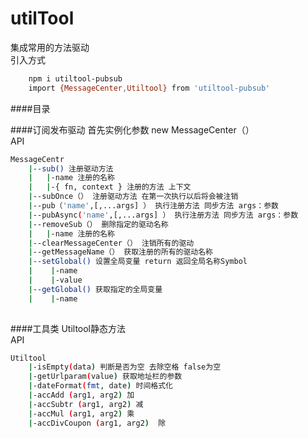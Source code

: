 # utilTool
集成常用的方法驱动<br/>
引入方式<br/>
``` bash
    npm i utiltool-pubsub
    import {MessageCenter,Utiltool} from 'utiltool-pubsub'
```
####目录

####订阅发布驱动
首先实例化参数 new MessageCenter（）<br/>
API<br>
``` bash
MessageCentr
    |--sub() 注册驱动方法
    |   |-name 注册的名称 
    |   |-{ fn, context } 注册的方法 上下文
    |--subOnce（） 注册驱动方法 在第一次执行以后将会被注销
    |--pub（'name',[,...args] ） 执行注册方法 同步方法 args：参数
    |--pubAsync('name',[,...args] ） 执行注册方法 同步方法 args：参数
    |--removeSub（） 删除指定的驱动名称
    |   |-name 注册的名称
    |--clearMessageCenter（） 注销所有的驱动
    |--getMessageName（） 获取注册的所有的驱动名称
    |--setGlobal() 设置全局变量 return 返回全局名称Symbol
    |    |-name
    |    |-value   
    |--getGlobal() 获取指定的全局变量
    |    |-name
      
```
####工具类
Utiltool静态方法<br>
API<br>
```bash
Utiltool
    |-isEmpty(data) 判断是否为空 去除空格 false为空
    |-getUrlparam(value) 获取地址栏的参数
    |-dateFormat(fmt, date) 时间格式化
    |-accAdd (arg1, arg2) 加
    |-accSubtr (arg1, arg2) 减
    |-accMul (arg1, arg2) 乘
    |-accDivCoupon (arg1, arg2)  除
```
